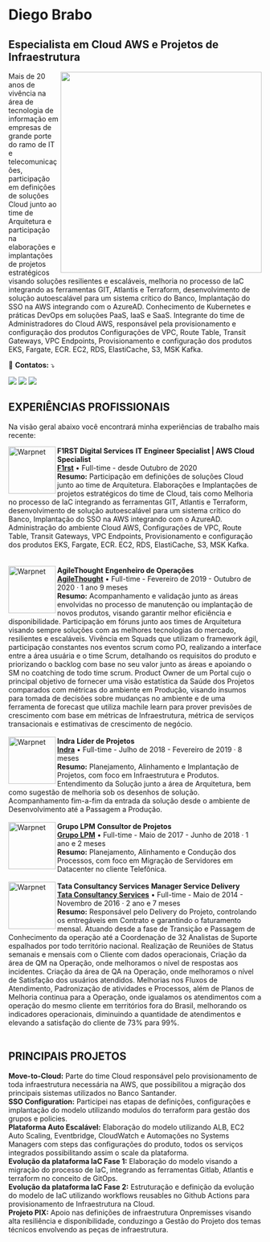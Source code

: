 # Diego Brabo
## Especialista em Cloud AWS e Projetos de Infraestrutura

<img src="https://raw.githubusercontent.com/MicaelliMedeiros/micaellimedeiros/master/image/computer-illustration.png" min-width="400px" max-width="400px" width="400px" align="right">

<p align="left"> 
      Mais de 20 anos de vivência na área de tecnologia de informação em empresas de grande porte do ramo de IT e telecomunicações, participação em definições de soluções Cloud junto ao time de Arquitetura e participação na elaborações e implantações de projetos estratégicos visando soluções resilientes e escaláveis, melhoria no processo de IaC integrando as ferramentas GIT, Atlantis e Terraform, desenvolvimento de solução autoescalável para um sistema crítico do Banco, Implantação do SSO na AWS integrando com o AzureAD. Conhecimento de Kubernetes e práticas DevOps em soluções PaaS, IaaS e SaaS. Integrante do time de Administradores do Cloud AWS, responsável pela provisionamento e configuração dos produtos Configurações de VPC, Route Table, Transit Gateways, VPC Endpoints, Provisionamento e configuração dos produtos EKS, Fargate, ECR. EC2, RDS, ElastiCache, S3, MSK Kafka.
</p>


<p align="left">
  💌 <b>Contatos:</b> ⤵️
</p>

<p align="left">
  <a href="mailto:diegoagustobrabo@gmail.com" alt="Gmail">
  <img src="https://img.shields.io/badge/-Gmail-FF0000?style=flat-square&labelColor=FF0000&logo=gmail&logoColor=white&link=mailto:diegoagustobrabo@gmail.com" /></a>

  <a href="https://www.linkedin.com/in/diego-brabo-58230616" alt="LinkedIn">
  <img src="https://img.shields.io/badge/-Linkedin-0e76a8?style=flat-square&logo=Linkedin&logoColor=white&link=https://www.linkedin.com/in/diego-brabo-58230616" /></a>

  <a href="https://whas.me/olxKATAKK7" alt="WhatsApp">
  <img src="https://img.shields.io/badge/-WhatsApp-25d366?style=flat-square&labelColor=25d366&logo=whatsapp&logoColor=white&link=API-DO-SEU-WHATSAPP"/></a>

</p>

## EXPERIÊNCIAS PROFISSIONAIS
Na visão geral abaixo você encontrará minha experiências de trabalho mais recente:

<img align="left" height="94px" width="94px" alt="Warpnet" src="https://media.licdn.com/dms/image/D4D0BAQG3PEnixOt3Ig/company-logo_100_100/0/1687986446542?e=1701907200&v=beta&t=nxLtlTBJHAWVdLsldnT7o8ZG2oB6vhpjqxZMe-5fOg4"/> **F1RST Digital Services**
**IT Engineer Specialist | AWS Cloud Specialist** \
[**F1rst**](https://www.f1rst.com.br/first/) • Full-time - desde Outubro de 2020 \
**Resumo:** Participação em definições de soluções Cloud junto ao time de Arquitetura.
Elaborações e Implantações de projetos estratégicos do time de Cloud, tais como Melhoria no processo de IaC integrando as ferramentas GIT, Atlantis e Terraform, desenvolvimento de solução autoescalável para um sistema crítico do Banco, Implantação do SSO na AWS integrando com o AzureAD.
Administração do ambiente Cloud AWS, Configurações de VPC, Route Table, Transit Gateways, VPC Endpoints, Provisionamento e configuração dos produtos EKS, Fargate, ECR. EC2, RDS, ElastiCache, S3, MSK Kafka.\
<br/>
<br/>
<img align="left" height="94px" width="94px" alt="Warpnet" src="https://media.licdn.com/dms/image/D560BAQErqIZyGDiFjg/company-logo_100_100/0/1686245369107?e=1703721600&v=beta&t=qJKd0E15WIG0znPb-1kAEDyYZZbySsKifkgZuuh1n4A"/>  **AgileThought**
**Engenheiro de Operações** \
[**AgileThought**](https://agilethought.com/) • Full-time - Fevereiro de 2019 - Outubro de 2020 · 1 ano 9 meses \
**Resumo:** Acompanhamento e validação junto as áreas envolvidas no processo de manutenção ou implantação de novos produtos, visando garantir melhor eficiência e disponibilidade. Participação em fóruns junto aos times de Arquitetura visando sempre soluções com as melhores tecnologias do mercado, resilientes e escaláveis. Vivência em Squads que utilizam o framework ágil, participação constantes nos eventos scrum como PO, realizando a interface entre a área usuária e o time Scrum, detalhando os requisitos do produto e priorizando o backlog com base no seu valor junto as áreas e apoiando o SM no coatching de todo time scrum. Product Owner de um Portal cujo o principal objetivo de fornecer uma visão estatística da Saúde dos Projetos comparados com métricas do ambiente em Produção, visando insumos para tomada de decisões sobre mudanças no ambiente e de uma ferramenta de forecast que utiliza machile learn para prover previsões de crescimento com base em métricas de Infraestrutura, métrica de serviços transacionais e estimativas de crescimento de negócio.
<br/>
<br/>
<img align="left" height="94px" width="94px" alt="Warpnet" src="https://media.licdn.com/dms/image/C4D0BAQE_l86n4N73QQ/company-logo_100_100/0/1646898677177?e=1703721600&v=beta&t=wsBd45s9JBHa0tmU9pDYH5wgNEhmOKA9EfO242wh-0s"/>  **Indra**
**Líder de Projetos** \
[**Indra**](https://www.indracompany.com/pt-br/)  • Full-time - Julho de 2018 - Fevereiro de 2019 · 8 meses \
**Resumo:** Planejamento, Alinhamento e Implantação de Projetos, com foco em Infraestrutura e Produtos. Entendimento da Solução junto a área de Arquitetura, bem como sugestão de melhoria sob os desenhos de solução. Acompanhamento fim-a-fim da entrada da solução desde o ambiente de Desenvolvimento até a Passagem a Produção.
<br/>
<br/>
<img align="left" height="94px" width="94px" alt="Warpnet" src="https://media.licdn.com/dms/image/C560BAQHkOuSngYxVIw/company-logo_100_100/0/1638803934844?e=1703721600&v=beta&t=4EPO3sXWP7UeiY6CETVXl6d2sQjodd3SUC5kIPwxbhc"/>  **Grupo LPM**
**Consultor de Projetos** \
[**Grupo LPM**](https://www.grupolpm.com.br/)  • Full-time - Maio de 2017 - Junho de 2018 · 1 ano e 2 meses \
**Resumo:** Planejamento, Alinhamento e Condução dos Processos, com foco em Migração de Servidores em Datacenter no cliente Telefônica.
<br/>
<br/>
<img align="left" height="94px" width="94px" alt="Warpnet" src="https://media.licdn.com/dms/image/C4D0BAQFPP1NRP4F5dQ/company-logo_100_100/0/1656657976685?e=1703721600&v=beta&t=tYkKX8aRboT9JeEpk2gcCklnFSromgcbjJqI-fVsPYo"/>  **Tata Consultancy Services**
**Manager Service Delivery** \
[**Tata Consultancy Services**](https://www.tcs.com/)  • Full-time - Maio de 2014 - Novembro de 2016 · 2 ano e 7 meses \
**Resumo:** Responsável pelo Delivery do Projeto, controlando os entregáveis em Contrato e garantindo o faturamento mensal. Atuando desde a fase de Transição e Passagem de Conhecimento da operação até a Coordenação de 32 Analistas de Suporte espalhados por todo território nacional. Realização de Reuniões de Status semanais e mensais com o Cliente com dados operacionais, Criação da área de QM na Operação, onde melhoramos o nível de respostas aos incidentes. Criação da área de QA na Operação, onde melhoramos o nível de Satisfação dos usuários atendidos. Melhorias nos Fluxos de Atendimento, Padronização de atividades e Processos, além de Planos de Melhoria continua para a Operação, onde igualamos os atendimentos com a operação do mesmo cliente em territórios fora do Brasil, melhorando os indicadores operacionais, diminuindo a quantidade de atendimentos e elevando a satisfação do cliente de 73% para 99%.
<br/>
<br/>

## PRINCIPAIS PROJETOS
**Move-to-Cloud:** Parte do time Cloud responsável pelo provisionamento de toda infraestrutura necessária na AWS, que possibilitou a migração dos principais sistemas utilizados no Banco Santander.\
**SSO Configuration:** Participei nas etapas de definições, configurações e implantação do modelo utilizando modulos do terraform para gestão dos grupos e policies.\
**Plataforma Auto Escalável:** Elaboração do modelo utilizando ALB, EC2 Auto Scaling, Eventbridge, CloudWatch e Automações no Systems Managers com steps das configurações do produto, todos os serviços integrados possibilitando assim o scale da plataforma.\
**Evolução da plataforma IaC Fase 1:** Elaboração do modelo visando a migração do processo de IaC, integrando as ferramentas Gitlab, Atlantis e terraform no conceito de GitOps.\
**Evolução da plataforma IaC Fase 2:** Estruturação e definição da evolução do modelo de IaC utilizando workflows reusables no Github Actions para provisionamento de Infraestrutura na Cloud.\
**Projeto PIX:** Apoio nas definições de infraestrutura Onpremisses visando alta resiliência e disponibilidade, conduzingo a Gestão do Projeto dos temas técnicos envolvendo as peças de infraestrutura.\
<br/>
